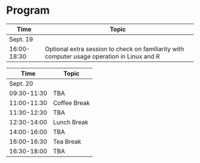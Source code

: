 # Program

| Time   | Topic |
| ------------- | ------------- |
| Sept. 19  | |
| 16:00-18:30  | Optional extra session to check on familiarity with computer usage operation in Linux and R |

| Time   | Topic |
| ------------- | ------------- |
| Sept. 20  |                                                                                       |
| 09:30-11:30  | TBA |
| 11:00-11:30  | Coffee Break |
| 11:30-12:30  | TBA |
| 12:30-14:00  | Lunch Break |
| 14:00-16:00  | TBA |
| 16:00-16:30  | Tea Break |
| 16:30-18:00  | TBA |
